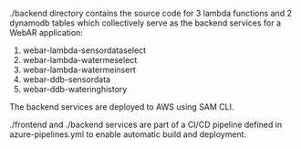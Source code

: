 ./backend directory contains the source code for 3 lambda functions and 2 dynamodb tables which collectively serve as the backend services for a WebAR application:
1. webar-lambda-sensordataselect
2. webar-lambda-watermeselect
3. webar-lambda-watermeinsert
4. webar-ddb-sensordata
5. webar-ddb-wateringhistory

The backend services are deployed to AWS using SAM CLI. 

./frontend and ./backend services are part of a CI/CD pipeline defined in azure-pipelines.yml to enable automatic build and deployment. 